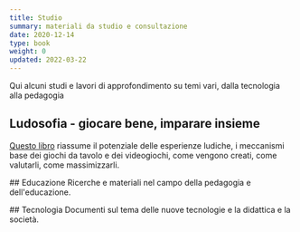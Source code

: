 ```yaml
---
title: Studio
summary: materiali da studio e consultazione
date: 2020-12-14
type: book
weight: 0
updated: 2022-03-22
---
```


Qui alcuni studi e lavori di approfondimento su temi vari, dalla tecnologia alla pedagogia

## Ludosofia - giocare bene, imparare insieme

[Questo libro](ludosofia/index.md) riassume il potenziale delle esperienze ludiche, i meccanismi base dei giochi da tavolo e dei videogiochi, come vengono creati, come valutarli, come massimizzarli.

## Educazione
Ricerche e materiali nel campo della pedagogia e dell'educazione.

## Tecnologia
Documenti sul tema delle nuove tecnologie e la didattica e la società.
